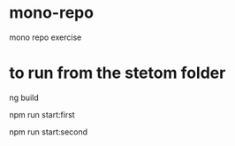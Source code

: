 # mono-repo
mono repo exercise

# to run from the stetom folder

ng build

npm run start:first

npm run start:second
  
  
